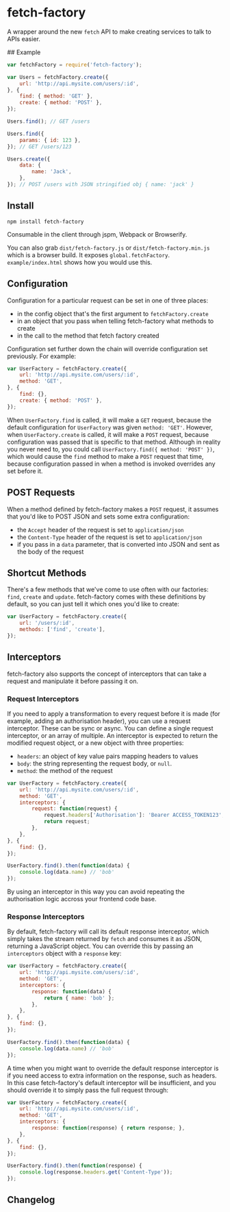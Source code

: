 # fetch-factory

A wrapper around the new `fetch` API to make creating services to talk to APIs easier.

## Example

```js
var fetchFactory = require('fetch-factory');

var Users = fetchFactory.create({
    url: 'http://api.mysite.com/users/:id',
}, {
    find: { method: 'GET' },
    create: { method: 'POST' },
});

Users.find(); // GET /users

Users.find({
    params: { id: 123 },
}); // GET /users/123

Users.create({
    data: {
        name: 'Jack',
    },
}); // POST /users with JSON stringified obj { name: 'jack' }
```

## Install

```
npm install fetch-factory
```

Consumable in the client through jspm, Webpack or Browserify.

You can also grab `dist/fetch-factory.js` or `dist/fetch-factory.min.js` which is a browser build. It exposes `global.fetchFactory`. `example/index.html` shows how you would use this.

## Configuration

Configuration for a particular request can be set in one of three places:

- in the config object that's the first argument to `fetchFactory.create`
- in an object that you pass when telling fetch-factory what methods to create
- in the call to the method that fetch factory created

Configuration set further down the chain will override configuration set previously. For example:

```js
var UserFactory = fetchFactory.create({
    url: 'http://api.mysite.com/users/:id',
    method: 'GET',
}, {
    find: {},
    create: { method: 'POST' },
});
```

When `UserFactory.find` is called, it will make a `GET` request, because the default configuration for `UserFactory` was given `method: 'GET'`. However, when `UserFactory.create` is called, it will make a `POST` request, because configuration was passed that is specific to that method. Although in reality you never need to, you could call `UserFactory.find({ method: 'POST' })`, which would cause the `find` method to make a `POST` request that time, because configuration passed in when a method is invoked overrides any set before it.

## POST Requests

When a method defined by fetch-factory makes a `POST` request, it assumes that you'd like to POST JSON and sets some extra configuration:
- the `Accept` header of the request is set to `application/json`
- the `Content-Type` header of the request is set to `application/json`
- if you pass in a `data` parameter, that is converted into JSON and sent as the body of the request

## Shortcut Methods

There's a few methods that we've come to use often with our factories: `find`, `create` and `update`. fetch-factory comes with these definitions by default, so you can just tell it which ones you'd like to create:

```js
var UserFactory = fetchFactory.create({
    url: '/users/:id',
    methods: ['find', 'create'],
});
```

## Interceptors

fetch-factory also supports the concept of interceptors that can take a request and manipulate it before passing it on.

### Request Interceptors

If you need to apply a transformation to every request before it is made (for example, adding an authorisation header), you can use a request interceptor. These can be sync or async. You can define a single request interceptor, or an array of multiple. An interceptor is expected to return the modified request object, or a new object with three properties:

- `headers`: an object of key value pairs mapping headers to values
- `body`: the string representing the request body, or `null`.
- `method`: the method of the request

```js
var UserFactory = fetchFactory.create({
    url: 'http://api.mysite.com/users/:id',
    method: 'GET',
    interceptors: {
        request: function(request) {
            request.headers['Authorisation']: 'Bearer ACCESS_TOKEN123';
            return request;
        },
    },
}, {
    find: {},
});

UserFactory.find().then(function(data) {
    console.log(data.name) // 'bob'
});
```

By using an interceptor in this way you can avoid repeating the authorisation logic accross your frontend code base.

### Response Interceptors

By default, fetch-factory will call its default response interceptor, which simply takes the stream returned by `fetch` and consumes it as JSON, returning a JavaScript object. You can override this by passing an `interceptors` object with a `response` key:

```js
var UserFactory = fetchFactory.create({
    url: 'http://api.mysite.com/users/:id',
    method: 'GET',
    interceptors: {
        response: function(data) {
            return { name: 'bob' };
        },
    },
}, {
    find: {},
});

UserFactory.find().then(function(data) {
    console.log(data.name) // 'bob'
});
```

A time when you might want to override the default response interceptor is if you need access to extra information on the response, such as headers. In this case fetch-factory's default interceptor will be insufficient, and you should override it to simply pass the full request through:

```js
var UserFactory = fetchFactory.create({
    url: 'http://api.mysite.com/users/:id',
    method: 'GET',
    interceptors: {
        response: function(response) { return response; },
    },
}, {
    find: {},
});

UserFactory.find().then(function(response) {
    console.log(response.headers.get('Content-Type'));
});
```



## Changelog


